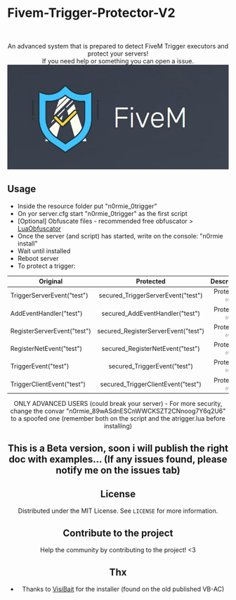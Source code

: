 # Fivem-Trigger-Protector-V2
<br />
<p align="center">
  <p align="center">
    An advanced system that is prepared to detect FiveM Trigger executors and protect your servers!
    <br />
    If you need help or something you can open a issue.
    <img src="https://github.com/N0rmie/Fivem-Trigger-Protector/blob/main/image.png?raw=true">
  </p>
</p>

## Usage

* Inside the resource folder put "n0rmie_0trigger"
* On yor server.cfg start "n0rmie_0trigger" as the first script
* [Optional] Obfuscate files - recommended free obfuscator > [LuaObfuscator](https://luaobfuscator.com)
* Once the server (and script) has started, write on the console: "n0rmie install"
* Wait until installed
* Reboot server
* To protect a trigger:
<div align="center">

| Original        | Protected           | Description |
| ------------- |:-------------:|:--------------:|
| TriggerServerEvent("test")      | secured_TriggerServerEvent("test") | Protected ✅ |
| AddEventHandler("test") | secured_AddEventHandler("test") | Protected ✅ |
| RegisterServerEvent("test") | secured_RegisterServerEvent("test") | Protected ✅ |
| RegisterNetEvent("test") | secured_RegisterNetEvent("test") | Protected ✅ |
| TriggerEvent("test") | secured_TriggerEvent("test") | Protected ✅ |
| TriggerClientEvent("test") | secured_TriggerClientEvent("test") | Protected ✅ |

</h4>
 ONLY ADVANCED USERS (could break your server) - For more security, change the convar "n0rmie_89wASdnESCnWWCKSZT2CNnoog7Y6q2U6" to a spoofed one (remember both on the script and the atrigger.lua before installing)

## This is a Beta version, soon i will publish the right doc with examples... (If any issues found, please notify me on the issues tab)

## License

Distributed under the MIT License. See `LICENSE` for more information.

## Contribute to the project
Help the community by contributing to the project! <3

## Thx
- Thanks to [VisiBait](https://github.com/visibait) for the installer (found on the old published VB-AC)
